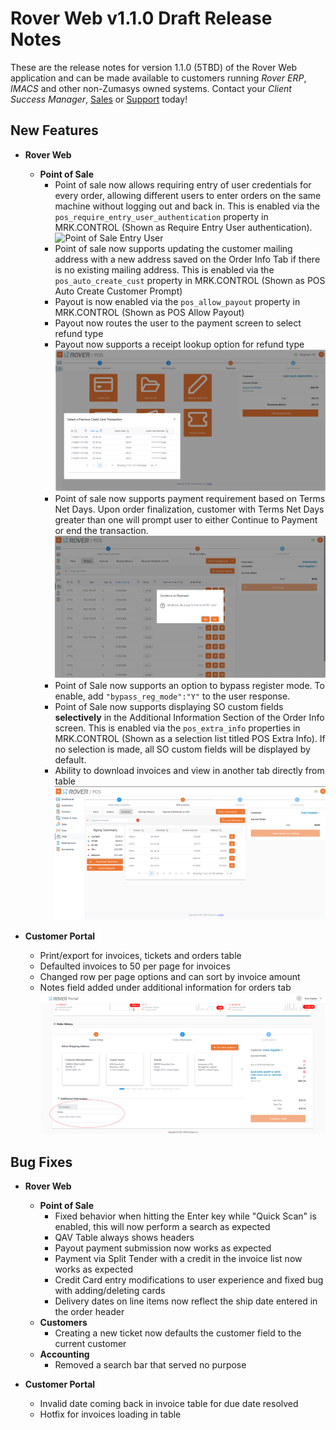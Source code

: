 # Rover Web v1.1.0 Draft Release Notes

<badge text= "Version 1.1.0" vertical="middle" />

<PageHeader />

These are the release notes for version 1.1.0 (5TBD) of the Rover Web application and can be made available to customers running _Rover ERP_, _IMACS_ and other non-Zumasys owned systems. Contact your _Client Success Manager_, [Sales](mailto:sales@zumasys.com?subject=Rover%20Web%20v1.1.0) or [Support](mailto:help@zumasys.com?subject=Rover%20Web%20v1.1.0) today!

## New Features

- **Rover Web**
  - **Point of Sale**
    - Point of sale now allows requiring entry of user credentials for every order, allowing different users to enter orders on the same machine without logging out and back in. This is enabled via the `pos_require_entry_user_authentication` property in MRK.CONTROL (Shown as Require Entry User authentication).
    ![Point of Sale Entry User](./pos-entry-user.gif)
    - Point of sale now supports updating the customer mailing address with a new address saved on the Order Info Tab if there is no existing mailing address. This is enabled via the `pos_auto_create_cust` property in MRK.CONTROL (Shown as POS Auto Create Customer Prompt)
    - Payout is now enabled via the `pos_allow_payout` property in MRK.CONTROL (Shown as POS Allow Payout)
    - Payout now routes the user to the payment screen to select refund type
    - Payout now supports a receipt lookup option for refund type
    ![Payout Receipt Lookup](./receipt_lookup.png)
    - Point of sale now supports payment requirement based on Terms Net Days. Upon order finalization, customer with Terms Net Days greater than one will prompt user to either Continue to Payment or end the transaction.
    ![Terms Based Payment Prompt](./terms_based_payment.png)
    - Point of Sale now supports an option to bypass register mode. To enable, add `"bypass_reg_mode":"Y"` to the user response.
    - Point of Sale now supports displaying SO custom fields **selectively** in the Additional Information Section of the Order Info screen. This is enabled via the `pos_extra_info` properties in MRK.CONTROL (Shown as a selection list titled POS Extra Info). If no selection is made, all SO custom fields will be displayed by default.
    - Ability to download invoices and view in another tab directly from table
    ![POS Download Invoice](./pos-download-invoice.png)

- **Customer Portal**
  - Print/export for invoices, tickets and orders table
  - Defaulted invoices to 50 per page for invoices
  - Changed row per page options and can sort by invoice amount
  - Notes field added under additional information for orders tab
  ![Customer Portal Notes](./customer-portal-notes.png)

## Bug Fixes

- **Rover Web**
  - **Point of Sale**
    - Fixed behavior when hitting the Enter key while "Quick Scan" is enabled, this will now perform a search as expected
    - QAV Table always shows headers
    - Payout payment submission now works as expected
    - Payment via Split Tender with a credit in the invoice list now works as expected
    - Credit Card entry modifications to user experience and fixed bug with adding/deleting cards
    - Delivery dates on line items now reflect the ship date entered in the order header
  - **Customers**
    - Creating a new ticket now defaults the customer field to the current customer
  - **Accounting**
    - Removed a search bar that served no purpose

- **Customer Portal**
  - Invalid date coming back in invoice table for due date resolved
  - Hotfix for invoices loading in table
  

<PageFooter />

